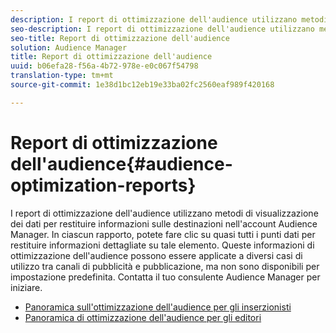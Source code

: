 ```yaml
---
description: I report di ottimizzazione dell'audience utilizzano metodi di visualizzazione dei dati per restituire informazioni sulle destinazioni nell'account Audience Manager. In ciascun rapporto, potete fare clic su quasi tutti i punti dati per restituire informazioni dettagliate su tale elemento. Queste informazioni di ottimizzazione dell'audience possono essere applicate a diversi casi di utilizzo tra canali di pubblicità e pubblicazione, ma non sono disponibili per impostazione predefinita. Contatta il tuo consulente Audience Manager per iniziare.
seo-description: I report di ottimizzazione dell'audience utilizzano metodi di visualizzazione dei dati per restituire informazioni sulle destinazioni nell'account Audience Manager. In ciascun rapporto, potete fare clic su quasi tutti i punti dati per restituire informazioni dettagliate su tale elemento. Queste informazioni di ottimizzazione dell'audience possono essere applicate a diversi casi di utilizzo tra canali di pubblicità e pubblicazione, ma non sono disponibili per impostazione predefinita. Contatta il tuo consulente Audience Manager per iniziare.
seo-title: Report di ottimizzazione dell'audience
solution: Audience Manager
title: Report di ottimizzazione dell'audience
uuid: b06efa28-f56a-4b72-978e-e0c067f54798
translation-type: tm+mt
source-git-commit: 1e38d1bc12eb19e33ba02fc2560eaf989f420168

---
```



# Report di ottimizzazione dell'audience{#audience-optimization-reports}

I report di ottimizzazione dell'audience utilizzano metodi di visualizzazione dei dati per restituire informazioni sulle destinazioni nell'account Audience Manager. In ciascun rapporto, potete fare clic su quasi tutti i punti dati per restituire informazioni dettagliate su tale elemento. Queste informazioni di ottimizzazione dell'audience possono essere applicate a diversi casi di utilizzo tra canali di pubblicità e pubblicazione, ma non sono disponibili per impostazione predefinita. Contatta il tuo consulente Audience Manager per iniziare.

+ [Panoramica sull'ottimizzazione dell'audience per gli inserzionisti](aor-advertisers/aor-advertisers.md)
+ [Panoramica di ottimizzazione dell'audience per gli editori](aor-publishers/aor-publishers.md)